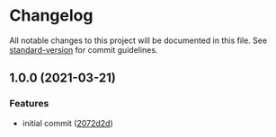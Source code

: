 # Changelog

All notable changes to this project will be documented in this file. See [standard-version](https://github.com/conventional-changelog/standard-version) for commit guidelines.

## 1.0.0 (2021-03-21)


### Features

* initial commit ([2072d2d](https://github.com/dannytatom/use-lilius/commit/2072d2df5375ec8dd13ba5e90ec9651c5ac81541))
